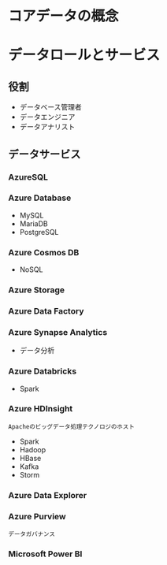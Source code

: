 # コアデータの概念
# データロールとサービス
## 役割
* データベース管理者
* データエンジニア
* データアナリスト
## データサービス
### AzureSQL
### Azure Database
* MySQL
* MariaDB
* PostgreSQL
### Azure Cosmos DB
* NoSQL
### Azure Storage
### Azure Data Factory
### Azure Synapse Analytics
* データ分析
### Azure Databricks
* Spark
### Azure HDInsight
    Apacheのビッグデータ処理テクノロジのホスト
* Spark
* Hadoop
* HBase
* Kafka
* Storm
### Azure Data Explorer
### Azure Purview
    データガバナンス
### Microsoft Power BI
